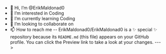 - 👋 Hi, I’m @ErikMaldonad0
- 👀 I’m interested in Coding
- 🌱 I’m currently learning Coding
- 💞️ I’m looking to collaborate on 
- 📫 How to reach me --
ErikMaldonad0/ErikMaldonad0 is a ✨ special ✨ repository because its `README.md` (this file) appears on your GitHub profile.
You can click the Preview link to take a look at your changes.
--->
